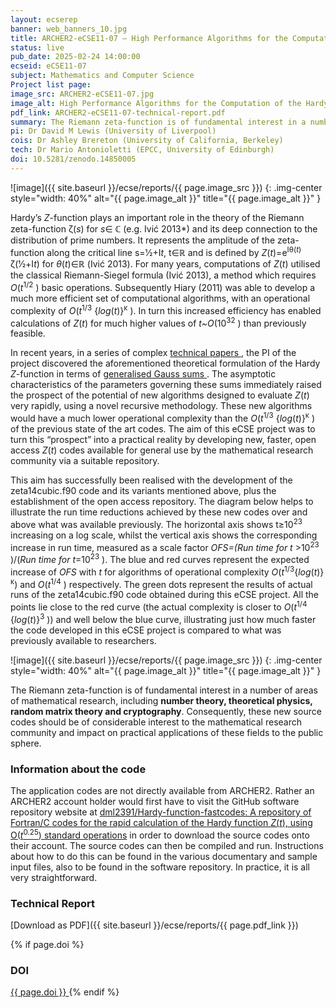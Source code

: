 ```yaml
---
layout: ecserep
banner: web_banners_10.jpg
title: ARCHER2-eCSE11-07 – High Performance Algorithms for the Computation of the Hardy Function - Dissemination & Development 
status: live
pub_date: 2025-02-24 14:00:00
ecseid: eCSE11-07
subject: Mathematics and Computer Science
Project list page:
image_src: ARCHER2-eCSE11-07.jpg
image_alt: High Performance Algorithms for the Computation of the Hardy Function - Dissemination & Development 
pdf_link: ARCHER2-eCSE11-07-technical-report.pdf
summary: The Riemann zeta-function is of fundamental interest in a number of areas of mathematical research, including number theory, theoretical physics, random matrix theory and cryptography. Hardy’s <i>Z</i>-function – defined by <i>Z</i>(<i>t</i>)=e<sup>I<i>θ</i>(<i>t</i>)</sup> &zeta;(1⁄2+i<i>t</i>) for <i>θ</i>(<i>t</i>)∈&Ropf; – plays an important role in the theory of the Riemann zeta-function &zeta;(<i>s</i>)  for <i>s</i>∈&Copf; and its deep connection to the distribution of prime numbers. In recent years, the PI of this eCSE project discovered a theoretical formulation of the Hardy <i>Z</i>-function in terms of generalised Gauss sums. The asymptotic characteristics of the parameters governing these sums raised the prospect of potential new algorithms for the rapid evaluation of <i>Z</i>(<i>t</i>), using a novel recursive methodology. The aim of this eCSE project was to bring these proposed new algorithms into reality, by developing new, faster, open access <i>Z</i>(<i>t</i>) computational codes and make them available for general use via an open-access repository. The new source codes developed during the project show considerable speed-up compared to what was previously available, which should be of considerable interest to the mathematical research community and make an impact on practical applications of these fields to the public sphere.
pi: Dr David M Lewis (University of Liverpool)
cois: Dr Ashley Brereton (University of California, Berkeley) 
tech: Dr Mario Antonioletti (EPCC, University of Edinburgh)
doi: 10.5281/zenodo.14850005
---
```




![image]({{ site.baseurl }}/ecse/reports/{{ page.image_src }})
{: .img-center style="width: 40%" alt="{{ page.image_alt }}" title="{{ page.image_alt }}" }

 
Hardy’s <i>Z</i>-function plays an important role in the theory of the Riemann zeta-function &zeta;(<i>s</i>)  for <i>s</i>∈ &#8450; (e.g. Ivić 2013*) and its deep connection to the distribution of prime numbers. It represents the amplitude of the zeta-function along the critical line s=1⁄2+I<i>t</i>, t∈&#8477; and is defined by <i>Z</i>(<i>t</i>)=e<sup>Iθ(<i>t</i>)</sup> &zeta;(1⁄2+I<i>t</i>) for <i>θ</i>(<i>t</i>)∈&#8477; (Ivić 2013). For many years, computations of <i>Z</i>(<i>t</i>) utilised the classical Riemann-Siegel formula (Ivić 2013), a method which requires <i>O</i>(<i>t</i><sup>1/2</sup> ) basic operations. Subsequently Hiary (2011) was able to develop a much more efficient set of computational algorithms, with an operational complexity of <i>O</i>(<i>t</i><sup>1/3</sup> {<i>log</i>(<i>t</i>)}<sup>κ</sup> ). In turn this increased efficiency has enabled calculations of <i>Z</i>(<i>t</i>) for much higher values of <i>t~O</i>(10<sup>32</sup> ) than previously feasible.

In recent years, in a series of complex [technical papers ](http://arxiv.org/abs/1502.06903), the PI of the project discovered the aforementioned theoretical formulation of the Hardy <i>Z</i>-function in terms of [generalised Gauss sums ](http://arxiv.org/abs/1711.01928). The asymptotic characteristics of the parameters governing these sums immediately raised the prospect of the potential of new algorithms designed to evaluate <i>Z</i>(<i>t</i>) very rapidly, using a novel recursive methodology. These new algorithms would have a much lower operational complexity than the <i>O</i>(<i>t</i><sup>1/3</sup> {<i>log</i>(<i>t</i>)}<sup>κ</sup> ) of the previous state of the art codes. The aim of this eCSE project was to turn this “prospect” into a practical reality by developing new, faster, open access <i>Z</i>(<i>t</i>) codes available for general use by the mathematical research community via a suitable repository. 

This aim has successfully been realised with the development of the zeta14cubic.f90 code and its variants mentioned above, plus the establishment of the open access repository. The diagram below helps to illustrate the run time reductions achieved by these new codes over and above what was available previously. The horizontal axis shows t≥10<sup>23</sup> increasing on a log scale, whilst the vertical axis shows the corresponding increase in run time, measured as a scale factor <i>OFS=(Run time for t </i>>10<sup>23</sup> )/(<i>Run time for t</i>=10<sup>23</sup> ). The blue and red curves represent the expected increase of <i>OFS</i> with <i>t</i> for algorithms of operational complexity <i>O</i>(<i>t</i><sup>1/3</sup>{<i>log</i>(<i>t</i>)}<sup>κ</sup>) and <i>O</i>(<i>t</i><sup>1/4</sup> ) respectively. The green dots represent the results of actual runs of the zeta14cubic.f90 code obtained during this eCSE project.  All the points lie close to the red curve (the actual complexity is closer to <i>O</i>(<i>t</i><sup>1/4</sup> {<i>log</i>(<i>t</i>)}<sup>3</sup> )) and well below the blue curve, illustrating just how much faster the code developed in this eCSE project is compared to what was previously available to researchers. 

 
![image]({{ site.baseurl }}/ecse/reports/{{ page.image_src }})
{: .img-center style="width: 40%" alt="{{ page.image_alt }}" title="{{ page.image_alt }}" }

The Riemann zeta-function is of fundamental interest in a number of areas of mathematical research, including **number theory, theoretical physics, random matrix theory and cryptography**. Consequently, these new source codes should be of considerable interest to the mathematical research community and impact on practical applications of these fields to the public sphere.



### Information about the code

The application codes are not directly available from ARCHER2. Rather an ARCHER2 account holder would first have to visit the GitHub software repository website at 
[dml2391/Hardy-function-fastcodes: A repository of Fortran/C codes for the rapid calculation of the Hardy function <i>Z</i>(<i>t</i>), using O(<i>t</i><sup>0.25</sup>) standard operations](https://github.com/dml2391/Hardy-function-fastcodes)
in order to download the source codes onto their account. The source codes can then be compiled and run. Instructions about how to do this can be found in the various documentary and sample input files, also to be found in the software repository. In practice, it is all very straightforward. 



### Technical Report

[Download as PDF]({{ site.baseurl }}/ecse/reports/{{ page.pdf_link }})



{% if page.doi  %}
### DOI
  <a href="https://doi.org/{{ page.doi }}">
     {{ page.doi }}
  </a>
{% endif %}
